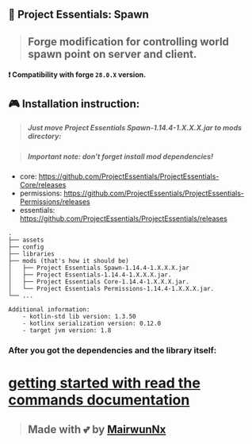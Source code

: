 ## 🎊 Project Essentials: Spawn

> ## Forge modification for controlling world spawn point on server and client.

#### ❗ Compatibility with forge `28.0.X` version.

## 🎮 Installation instruction:
> ##### Just move Project Essentials Spawn-1.14.4-1.X.X.X.jar to mods directory:

> ##### Important note: don't forget install mod dependencies!
  - core: https://github.com/ProjectEssentials/ProjectEssentials-Core/releases
  - permissions: https://github.com/ProjectEssentials/ProjectEssentials-Permissions/releases
  - essentials: https://github.com/ProjectEssentials/ProjectEssentials/releases

```
.
├── assets
├── config
├── libraries
├── mods (that's how it should be)
│   ├── Project Essentials Spawn-1.14.4-1.X.X.X.jar
│   ├── Project Essentials-1.14.4-1.X.X.X.jar.
│   ├── Project Essentials Core-1.14.4-1.X.X.X.jar.
│   └── Project Essentials Permissions-1.14.4-1.X.X.X.jar.
└── ...
```

```
Additional information:
    - kotlin-std lib version: 1.3.50
    - kotlinx serialization version: 0.12.0
    - target jvm version: 1.8
```

### After you got the dependencies and the library itself:

# [getting started with read the commands documentation](./documentation/in-using.md)

> ## Made with 💕 by [MairwunNx](https://mairwunnx.github.io/)

